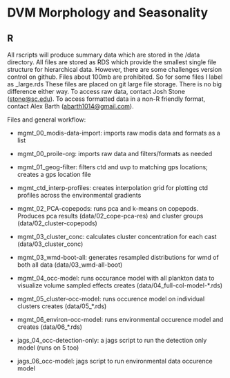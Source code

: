 # DVM Morphology and Seasonality

## R

All rscripts will produce summary data which are stored in the /data directory.
All files are stored as RDS which provide the smallest single file structure for hierarchical data. However, there are some challenges version control on github. Files about 100mb are prohibited. So for some files I label as _large.rds
These files are placed on git large file storage. There is no big difference either way. To access raw data, contact Josh Stone (stone@sc.edu). To access formatted data in a non-R friendly format, contact Alex Barth (abarth1014@gmail.com).

Files and general workflow:

-   mgmt_00_modis-data-import: imports raw modis data and formats as a list
-   mgmt_00_proile-org: imports raw data and filters/formats as needed
-   mgmt_01_geog-filter: filters ctd and uvp to matching gps locations; creates a gps location file
-   mgmt_ctd_interp-profiles: creates interpolation grid for plotting ctd profiles across the environmental gradients
-   mgmt_02_PCA-copepods: runs pca and k-means on copepods. Produces pca results (data/02_cope-pca-res) and cluster groups (data/02_cluster-copepods)
-   mgmt_03_cluster_conc: calculates cluster concentration for each cast (data/03_cluster_conc)
-   mgmt_03_wmd-boot-all: generates resampled distributions for wmd of both all data (data/03_wmd-all-boot)
-   mgmt_04_occ-model: runs occurance model with all plankton data to visualize volume sampled effects creates (data/04_full-col-model-*.rds)
-   mgmt_05_cluster-occ-model: runs occurence model on individual clusters creates (data/05_*.rds)
-   mgmt_06_environ-occ-model: runs environmental occurence model and creates (data/06_*.rds)

-   jags_04_occ-detection-only: a jags script to run the detection only model (runs on 5 too)
-   jags_06_occ-model: jags script to run environmental data occurence model